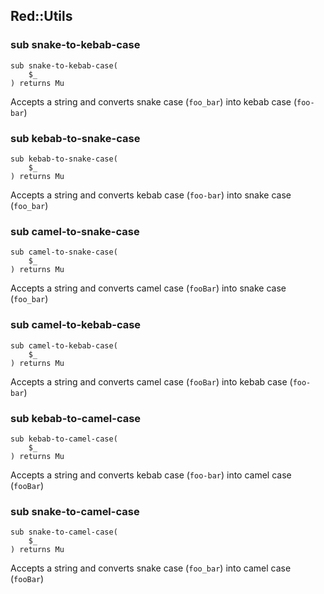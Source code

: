 Red::Utils
----------

### sub snake-to-kebab-case

```perl6
sub snake-to-kebab-case(
    $_
) returns Mu
```

Accepts a string and converts snake case (`foo_bar`) into kebab case (`foo-bar`)

### sub kebab-to-snake-case

```perl6
sub kebab-to-snake-case(
    $_
) returns Mu
```

Accepts a string and converts kebab case (`foo-bar`) into snake case (`foo_bar`)

### sub camel-to-snake-case

```perl6
sub camel-to-snake-case(
    $_
) returns Mu
```

Accepts a string and converts camel case (`fooBar`) into snake case (`foo_bar`)

### sub camel-to-kebab-case

```perl6
sub camel-to-kebab-case(
    $_
) returns Mu
```

Accepts a string and converts camel case (`fooBar`) into kebab case (`foo-bar`)

### sub kebab-to-camel-case

```perl6
sub kebab-to-camel-case(
    $_
) returns Mu
```

Accepts a string and converts kebab case (`foo-bar`) into camel case (`fooBar`)

### sub snake-to-camel-case

```perl6
sub snake-to-camel-case(
    $_
) returns Mu
```

Accepts a string and converts snake case (`foo_bar`) into camel case (`fooBar`)

